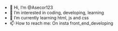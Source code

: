 - 👋 Hi, I’m @Asecor123
- 👀 I’m interested in coding, developing, learning
- 🌱 I’m currently learning html, js and css
- 📫 How to reach me: On insta front_end_developing

<!---
Asecor123/Asecor123 is a ✨ special ✨ repository because its `README.md` (this file) appears on your GitHub profile.
You can click the Preview link to take a look at your changes.
--->
